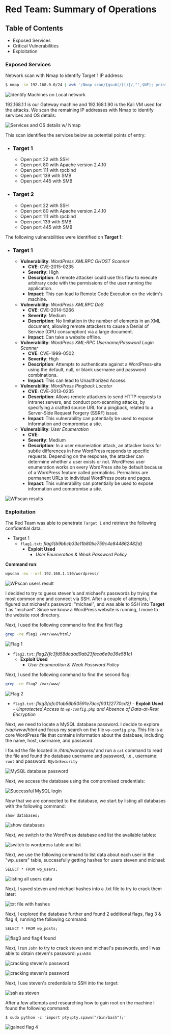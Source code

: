 # Red Team: Summary of Operations

## Table of Contents
- Exposed Services
- Critical Vulnerabilities
- Exploitation

### Exposed Services

Network scan with Nmap to identify Target 1 IP address:

```bash
$ nmap -sn 192.168.0.0/24 | awk '/Nmap scan/{gsub(/[()]/,"",$NF); print $NF > "nmap_scanned_ips"}'
```
![Identify Machines on Local network](https://github.com/Sk3llington/Attacking-Wordpress-Purple-Team/blob/main/images/identified_machines_on_local_network.png)

192.168.1.1 is our Gateway machine and 192.168.1.90 is the Kali VM used for the attacks. We scan the remaining IP addresses with Nmap to identify services and OS details:

![Services and OS details w/ Nmap](https://github.com/Sk3llington/Attacking-Wordpress-Purple-Team/blob/main/images/network_scan_result.png)

This scan identifies the services below as potential points of entry:
- ### **Target 1**
  - Open port 22 with SSH 
  - Open port 80 with Apache version 2.4.10
  - Open port 111 with rpcbind
  - Open port 139 with SMB
  - Open port 445 with SMB


- ### **Target 2**
  - Open port 22 with SSH 
  - Open port 80 with Apache version 2.4.10
  - Open port 111 with rpcbind
  - Open port 139 with SMB
  - Open port 445 with SMB


The following vulnerabilities were identified on **Target 1**:

- ### **Target 1**

  - **Vulnerability**: _WordPress XMLRPC GHOST Scanner_
    - **CVE**: CVE-2015-0235
    - **Severity**: High
    - **Description**: A remote attacker could use this flaw to execute arbitrary code with the permissions of the user running the application.
    - **Impact**: This can lead to Remote Code Execution on the victim's machine. 
  - **Vulnerability**: _WordPress XMLRPC DoS_
    - **CVE**: CVE-2014-5266
    - **Severity**: Medium
    - **Description**: No limitation in the number of elements in an XML document, allowing remote attackers to cause a Denial of Service (CPU consumption) via a large document.
    - **Impact**: Can take a website offline.
  - **Vulnerability**: _WordPress XML-RPC Username/Password Login Scanner_
    - **CVE**: CVE-1999-0502
    - **Severity**: High
    - **Description**: Attempts to authenticate against a WordPress-site using the default, null, or blank username and password combinations.
    - **Impact**: This can lead to Unauthorized Access.
  - **Vulnerability**: _WordPress Pingback Locator_
    - **CVE**: CVE-2013-0235
    - **Description**: Allows remote attackers to send HTTP requests to intranet servers, and conduct port-scanning attacks, by specifying a crafted source URL for a pingback, related to a Server-Side Request Forgery (SSRF) issue.
    - **Impact**: This vulnerability can potentially be used to expose information and compromise a site.
  - **Vulnerability**: _User Enumeration_
    - **CVE**: 
    - **Severity**: Medium
    - **Description**: In a user enumeration attack, an attacker looks for subtle differences in how WordPress responds to specific requests. Depending on the response, the attacker can determine whether a user exists or not. WordPress user enumeration works on every WordPress site by default because of a WordPress feature called permalinks. Permalinks are permanent URLs to individual WordPress posts and pages.
    - **Impact**: This vulnerability can potentially be used to expose information and compromise a site.

![WPscan results](https://github.com/Sk3llington/Attacking-Wordpress-Purple-Team/blob/main/images/wp_scan_result.png)


### Exploitation


The Red Team was able to penetrate `Target 1` and retrieve the following confidential data:
- Target 1
  - `flag1.txt`: _flag1{b9bbcb33e11b80be759c4e844862482d}_
    - **Exploit Used**
      - _User Enumeration & Weak Password Policy_

**Command run**:

```bash
wpscan -eu --url 192.168.1.110/wordpress/
```

![WPscan users result](https://github.com/Sk3llington/Attacking-Wordpress-Purple-Team/blob/main/images/wp_scan_users_result.png)

I decided to try to guess steven's and michael's passwords by trying the most common one and connect via SSH. After a couple of attempts, I figured out michael's password: "michael", and was able to SSH into **Target** 1 as "michael". Since we know a WordPress website is running, I move to the website root directory.

Next, I used the following command to find the first flag:

```bash
grep -re flag1 /var/www/html/
```

![Flag 1](https://github.com/Sk3llington/Attacking-Wordpress-Purple-Team/blob/main/images/finding_flag_1.png)


  - `flag2.txt`: _flag2{fc3fd58dcdad9ab23faca6e9a36e581c}_
      - **Exploit Used**
        - _User Enumeration & Weak Password Policy_
    
Next, I used the following command to find the second flag:

```bash
grep -re flag2 /var/www/
```

![Flag 2](https://github.com/Sk3llington/Attacking-Wordpress-Purple-Team/blob/main/images/finding_flag_2.png)


- `flag3.txt`: _flag3{afc01ab56b50591e7dccf93122770cd2}_
      - **Exploit Used**
        - _Unprotected Access to `wp-config.php` and Absence of Data-at-Rest Encryption_



Next, we need to locate a MySQL database password. I decide to explore _/var/www/html_ and focus my search on the file `wp-config.php`. This file is a core WordPress file that contains information about the database, including the name, host, username, and password.

I found the file located in _/html/wordpress/_ and run a `cat` command to read the file and found the database username and password, i.e., username: `root` and password: `R@v3nSecurity`

![MySQL database password](https://github.com/Sk3llington/Attacking-Wordpress-Purple-Team/blob/main/images/MySQL_database_password.png)


Next, we access the database using the compromised credentials:


![Successful MySQL login](https://github.com/Sk3llington/Attacking-Wordpress-Purple-Team/blob/main/images/successful_MySQL_login.png)


Now that we are connected to the database, we start by listing all databases with the following command:

```
show databases;
```

![show databases](https://github.com/Sk3llington/Attacking-Wordpress-Purple-Team/blob/main/images/show_databses.png)


Next, we switch to the WordPress database and list the available tables:


![switch to wordpress table and list](https://github.com/Sk3llington/Attacking-Wordpress-Purple-Team/blob/main/images/switch_to_wordpress_table_and_list.png)


Next, we use the following command to list data about each user in the "wp_users" table, successfully getting hashes for users steven and michael:


```
SELECT * FROM wp_users;
```

![listing all users data](https://github.com/Sk3llington/Attacking-Wordpress-Purple-Team/blob/main/images/listing_all_users_data.png)


Next, I saved steven and michael hashes into a .txt file to try to crack them later:


![txt file with hashes](https://github.com/Sk3llington/Attacking-Wordpress-Purple-Team/blob/main/images/txt_file_with_hashes.png)


Next, I explored the database further and found 2 additional flags, flag 3 & flag 4, running the following command:


```
SELECT * FROM wp_posts;
```


![flag3 and flag4 found](https://github.com/Sk3llington/Attacking-Wordpress-Purple-Team/blob/main/images/flag3_and_flag4_found_database.png)


Next, I run `John` to try to crack steven and michael's passwords, and I was able to obtain steven's password: `pink84`


![cracking steven's password](https://github.com/Sk3llington/Attacking-Wordpress-Purple-Team/blob/main/images/cracking_steven_password.png)


![cracking steven's password](https://github.com/Sk3llington/Attacking-Wordpress-Purple-Team/blob/main/images/cracking_steven_password_2.png)


Next, I use steven's credentials to SSH into the target:


![ssh as steven](https://github.com/Sk3llington/Attacking-Wordpress-Purple-Team/blob/main/images/ssh_as_steven_target.png)


After a few attempts and researching how to gain root on the machine I found the following command:

```
$ sudo python -c 'import pty;pty.spawn("/bin/bash");'
```

![gained flag 4](https://github.com/Sk3llington/Attacking-Wordpress-Purple-Team/blob/main/images/gained_root_flag4.png)
